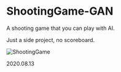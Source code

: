 # ShootingGame-GAN
A shooting game that you can play with AI.

Just a side project, no scoreboard.

![ShootingGame](https://user-images.githubusercontent.com/68409667/225367658-4c89656a-0f58-4f57-8161-4c9c380eab69.jpg)

2020.08.13
